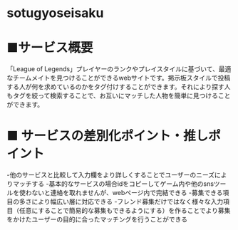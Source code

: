 # sotugyoseisaku
 

 
# ■サービス概要
「League of Legends」プレイヤーのランクやプレイスタイルに基づいて、最適なチームメイトを見つけることができるwebサイトです。掲示板スタイルで投稿する人が何を求めているのかをタグ付けすることができます。それにより探す人もタグを絞って検索することで、お互いにマッチした人物を簡単に見つけることができます。
 

 
# ■ サービスの差別化ポイント・推しポイント
-他のサービスと比較して入力欄をより詳しくすることでユーザーのニーズによりマッチする
-基本的なサービスの場合idをコピーしてゲーム内や他のsnsツールを使わないと連絡を取れませんが、webページ内で完結できる
-募集できる項目の多さにより幅広い層に対応できる
-フレンド募集だけではなく様々な入力項目（任意にすることで簡易的な募集もできるようにする）を作ることでより募集をかけたユーザーの目的に合ったマッチングを行うことができる
 
